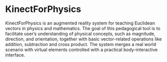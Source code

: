 # KinectForPhysics
KinectForPhysics is an augmented reality system for teaching Euclidean vectors in physics and mathematics. The goal of this pedagogical tool is to facilitate user’s understanding of physical concepts, such as magnitude, direction, and orientation, together with basic vector-related operations like addition, subtraction and cross product. The system merges a real world scenario with virtual elements controlled with a practical body-interactive interface.
